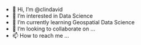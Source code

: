 - 👋 Hi, I’m @clindavid
- 👀 I’m interested in Data Science
- 🌱 I’m currently learning Geospatial Data Science
- 💞️ I’m looking to collaborate on ...
- 📫 How to reach me ...

<!---
I am a data scientist at Oxford Policy Management. 
--->
